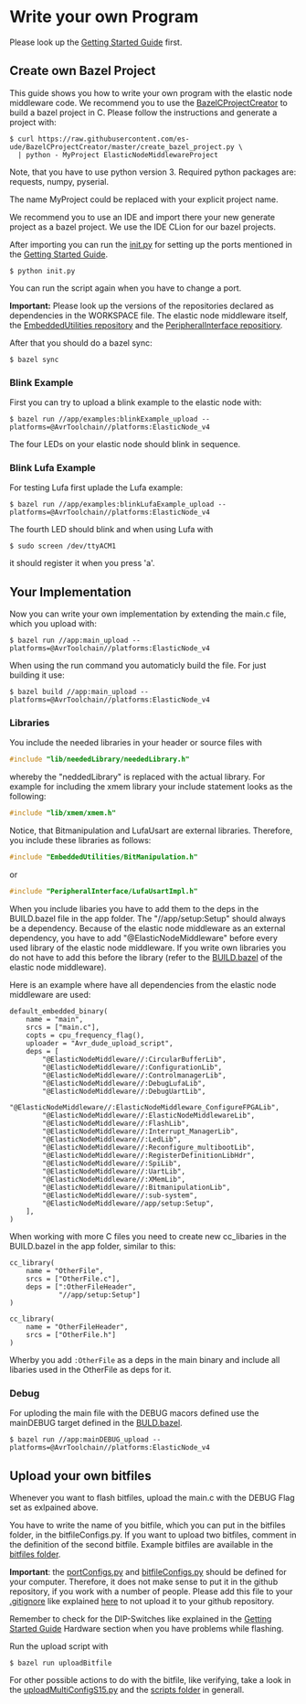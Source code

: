 # Write your own Program

Please look up the [Getting Started Guide](GettingStartedGuide.md) first. 

## Create own Bazel Project

This guide shows you how to write your own program with the elastic node middleware code. 
We recommend you to use the [BazelCProjectCreator](https://github.com/es-ude/BazelCProjectCreator) to build a bazel project in C.
Please follow the instructions and generate a project with:

    $ curl https://raw.githubusercontent.com/es-ude/BazelCProjectCreator/master/create_bazel_project.py \
      | python - MyProject ElasticNodeMiddlewareProject

Note, that you have to use python version 3. 
Required python packages are: requests, numpy, pyserial.

The name MyProject could be replaced with your explicit project name.

We recommend you to use an IDE and import there your new generate project as a bazel project.
We use the IDE CLion for our bazel projects. 

After importing you can run the [init.py](../templates/init.py) for setting up the ports mentioned in the [Getting Started Guide](GettingStartedGuide.md).

    $ python init.py

You can run the script again when you have to change a port.

**Important:** Please look up the versions of the repositories declared as dependencies in the WORKSPACE file. The elastic node middleware itself, the [EmbeddedUtilities repository](https://github.com/es-ude/EmbeddedUtilities) and the [PeripheralInterface repositiory](https://github.com/es-ude/PeripheralInterface).

After that you should do a bazel sync:

    $ bazel sync

### Blink Example

First you can try to upload a blink example to the elastic node with:

    $ bazel run //app/examples:blinkExample_upload --platforms=@AvrToolchain//platforms:ElasticNode_v4
    
The four LEDs on your elastic node should blink in sequence.

### Blink Lufa Example

For testing Lufa first uplade the Lufa example:

    $ bazel run //app/examples:blinkLufaExample_upload --platforms=@AvrToolchain//platforms:ElasticNode_v4
    
The fourth LED should blink and when using Lufa with
    
    $ sudo screen /dev/ttyACM1

it should register it when you press 'a'.

## Your Implementation

Now you can write your own implementation by extending the main.c file, which you upload with:

    $ bazel run //app:main_upload --platforms=@AvrToolchain//platforms:ElasticNode_v4

When using the run command you automaticly build the file. For just building it use: 

    $ bazel build //app:main_upload --platforms=@AvrToolchain//platforms:ElasticNode_v4
 
### Libraries

You include the needed libraries in your header or source files with
```c
#include "lib/neededLibrary/neededLibrary.h"
```    
whereby the "neddedLibrary" is replaced with the actual library. 
For example for including the xmem library your include statement looks as the following:
```c  
#include "lib/xmem/xmem.h"
```
Notice, that Bitmanipulation and LufaUsart are external libraries. 
Therefore, you include these libraries as follows:
```c
#include "EmbeddedUtilities/BitManipulation.h"
```
or
```c
#include "PeripheralInterface/LufaUsartImpl.h"
```
When you include libaries you have to add them to the deps in the BUILD.bazel file in the app folder.
The "//app/setup:Setup" should always be a dependency.
Because of the elastic node middleware as an external dependency, you have to add "@ElasticNodeMiddleware" before every used library of the elastic node middleware.
If you write own libraries you do not have to add this before the library (refer to the [BUILD.bazel](../BUILD.bazel) of the elastic node middleware).

Here is an example where have all dependencies from the elastic node middleware are used: 
```bazel
default_embedded_binary(
    name = "main",
    srcs = ["main.c"],
    copts = cpu_frequency_flag(),
    uploader = "Avr_dude_upload_script",
    deps = [
        "@ElasticNodeMiddleware//:CircularBufferLib",
        "@ElasticNodeMiddleware//:ConfigurationLib",
        "@ElasticNodeMiddleware//:ControlmanagerLib",            
        "@ElasticNodeMiddleware//:DebugLufaLib",
        "@ElasticNodeMiddleware//:DebugUartLib",
        "@ElasticNodeMiddleware//:ElasticNodeMiddleware_ConfigureFPGALib",
        "@ElasticNodeMiddleware//:ElasticNodeMiddlewareLib",
        "@ElasticNodeMiddleware//:FlashLib",
        "@ElasticNodeMiddleware//:Interrupt_ManagerLib",
        "@ElasticNodeMiddleware//:LedLib",
        "@ElasticNodeMiddleware//:Reconfigure_multibootLib",
        "@ElasticNodeMiddleware//:RegisterDefinitionLibHdr",
        "@ElasticNodeMiddleware//:SpiLib",
        "@ElasticNodeMiddleware//:UartLib",
        "@ElasticNodeMiddleware//:XMemLib",
        "@ElasticNodeMiddleware//:BitmanipulationLib",
        "@ElasticNodeMiddleware//:sub-system",
        "@ElasticNodeMiddleware//app/setup:Setup",
    ],
) 
```

When working with more C files you need to create new cc_libaries in the BUILD.bazel in the app folder, similar to this:
```bazel
cc_library(
    name = "OtherFile",
    srcs = ["OtherFile.c"],
    deps = [":OtherFileHeader",
            "//app/setup:Setup"]
)

cc_library(
    name = "OtherFileHeader",
    srcs = ["OtherFile.h"]
)
```
Wherby you add `:OtherFile` as a deps in the main binary and include all libaries used in the OtherFile as deps for it.

### Debug 

For uploding the main file with the DEBUG macors defined use the mainDEBUG target defined in the [BULD.bazel](../templates/appBUILD.bazel).

    $ bazel run //app:mainDEBUG_upload --platforms=@AvrToolchain//platforms:ElasticNode_v4

## Upload your own bitfiles

Whenever you want to flash bitfiles, upload the main.c with the DEBUG Flag set as exlpained above.
  
You have to write the name of you bitfile, which you can put in the bitfiles folder, in the bitfileConfigs.py.
If you want to upload two bitfiles, comment in the definition of the second bitfile.
Example bitfiles are available in the [bitfiles folder](../bitfiles).

**Important**: the [portConfigs.py](../scripts/portConfigs.py) and [bitfileConfigs.py](../scripts/bitfileConfigs.py) should be defined for your computer. 
Therefore, it does not make sense to put it in the github repository, if you work with a number of people.
Please add this file to your [.gitignore](../.gitignore) like explained [here](https://git-scm.com/docs/gitignore) to not upload it to your github repository.

Remember to check for the DIP-Switches like explained in the [Getting Started Guide](GettingStartedGuide.md#DIP-Switches) Hardware section when you have problems while flashing.

Run the upload script with

    $ bazel run uploadBitfile

For other possible actions to do with the bitfile, like verifying, take a look in the [uploadMultiConfigS15.py](../scripts/uploadMultiConfigS15.py) and the [scripts folder](../scripts) in generall.
